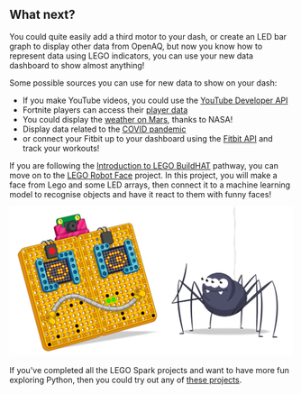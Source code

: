 ## What next?

You could quite easily add a third motor to your dash, or create an LED bar graph to display other data from OpenAQ, but now you know how to represent data using LEGO indicators, you can use your new data dashboard to show almost anything!

Some possible sources you can use for new data to show on your dash:

+ If you make YouTube videos, you could use the [YouTube Developer API](https://developers.google.com/youtube/v3)
+ Fortnite players can access their [player data](https://fortnitetracker.com/site-api)
+ You could display the [weather on Mars](https://mars.nasa.gov/insight/weather/), thanks to NASA!
+ Display data related to the [COVID pandemic](https://github.com/M-Media-Group/Covid-19-API)
+ or connect your Fitbit up to your dashboard using the [Fitbit API](https://dev.fitbit.com/build/reference/web-api/) and track your workouts!

If you are following the [Introduction to LEGO BuildHAT](https://projects.raspberrypi.org/en/pathways/lego-intro) pathway, you can move on to the [LEGO Robot Face](https://projects.raspberrypi.org/en/projects/lego-data-dash) project. In this project, you will make a face from Lego and some LED arrays, then connect it to a machine learning model to recognise objects and have it react to them with funny faces!

![LEGO RObot Face banner showing funny robot face](images/robotfacebanner.png)

If you've completed all the LEGO Spark projects and want to have more fun exploring Python, then you could try out any of [these projects](https://projects.raspberrypi.org/en/projects?software%5B%5D=python).